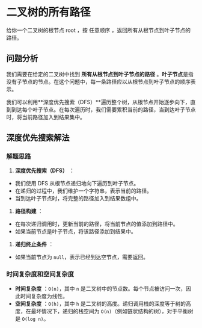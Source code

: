 # 二叉树的所有路径

给你一个二叉树的根节点 root ，按 任意顺序 ，返回所有从根节点到叶子节点的路径。

## 问题分析

我们需要在给定的二叉树中找到 **所有从根节点到叶子节点的路径** 。**叶子节点**是指没有子节点的节点。在这个问题中，每一条路径应以从根节点到叶子节点的顺序表示。

我们可以利用**深度优先搜索（DFS）**遍历整个树，从根节点开始逐步向下，直到到达每个叶子节点。在每次遍历时，我们需要累积当前的路径，当到达叶子节点时，将当前路径加入到结果集中。


## 深度优先搜索解法

### 解题思路

1. **深度优先搜索（DFS）** ：

* 我们使用 DFS 从根节点递归地向下遍历到叶子节点。
* 在递归的过程中，我们维护一个字符串，表示当前的路径。
* 当到达叶子节点时，将完整的路径加入到结果数组中。

1. **路径构建** ：

* 在每次递归调用时，更新当前的路径，将当前节点的值添加到路径中。
* 如果当前节点是叶子节点，将该路径添加到结果中。

1. **递归终止条件** ：

* 如果当前节点为 `null`，表示已经到达空节点，需要返回。


### 时间复杂度和空间复杂度

* **时间复杂度** ：`O(n)`，其中 `n` 是二叉树中的节点数。每个节点被访问一次，因此时间复杂度为线性。
* **空间复杂度** ：`O(h)`，其中 `h` 是二叉树的高度。递归调用栈的深度等于树的高度，在最坏情况下，递归的栈空间为 `O(n)`（例如链状结构的树），对于平衡树是 `O(log n)`。
